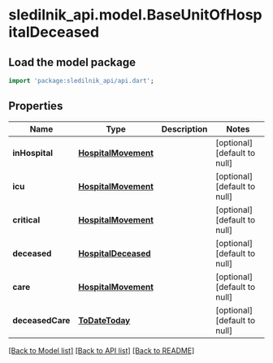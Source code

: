 # sledilnik_api.model.BaseUnitOfHospitalDeceased

## Load the model package
```dart
import 'package:sledilnik_api/api.dart';
```

## Properties
Name | Type | Description | Notes
------------ | ------------- | ------------- | -------------
**inHospital** | [**HospitalMovement**](HospitalMovement.md) |  | [optional] [default to null]
**icu** | [**HospitalMovement**](HospitalMovement.md) |  | [optional] [default to null]
**critical** | [**HospitalMovement**](HospitalMovement.md) |  | [optional] [default to null]
**deceased** | [**HospitalDeceased**](HospitalDeceased.md) |  | [optional] [default to null]
**care** | [**HospitalMovement**](HospitalMovement.md) |  | [optional] [default to null]
**deceasedCare** | [**ToDateToday**](ToDateToday.md) |  | [optional] [default to null]

[[Back to Model list]](../README.md#documentation-for-models) [[Back to API list]](../README.md#documentation-for-api-endpoints) [[Back to README]](../README.md)


